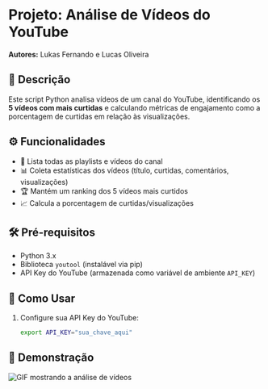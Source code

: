# Projeto: Análise de Vídeos do YouTube  

**Autores:** Lukas Fernando e Lucas Oliveira  

## 📝 Descrição  
Este script Python analisa vídeos de um canal do YouTube, identificando os **5 vídeos com mais curtidas** e calculando métricas de engajamento como a porcentagem de curtidas em relação às visualizações.  

## ⚙️ Funcionalidades 
- 📂 Lista todas as playlists e vídeos do canal  
- 📊 Coleta estatísticas dos vídeos (título, curtidas, comentários, visualizações)  
- 🏆 Mantém um ranking dos 5 vídeos mais curtidos  
- 📈 Calcula a porcentagem de curtidas/visualizações  

## 🛠️ Pré-requisitos  
- Python 3.x  
- Biblioteca `youtool` (instalável via pip)  
- API Key do YouTube (armazenada como variável de ambiente `API_KEY`)  

## 🚀 Como Usar  
1. Configure sua API Key do YouTube:  
   ```bash
   export API_KEY="sua_chave_aqui"

## 🎥 Demonstração  
![GIF mostrando a análise de vídeos](https://media.giphy.com/media/exemplo123/video.gif)